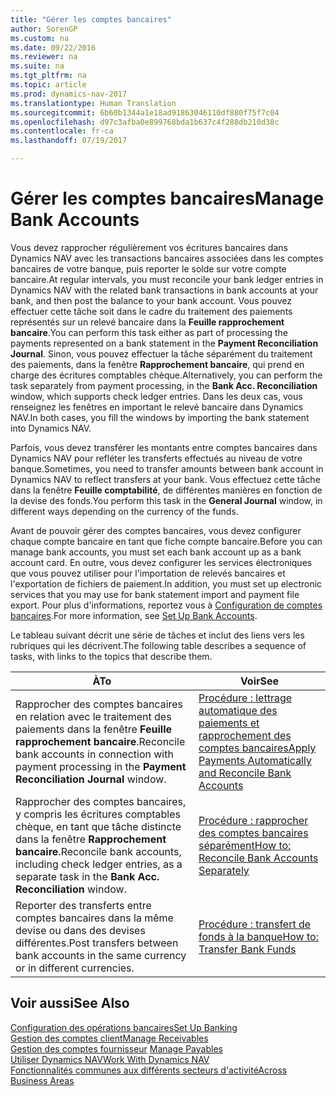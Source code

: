 ```yaml
---
title: "Gérer les comptes bancaires"
author: SorenGP
ms.custom: na
ms.date: 09/22/2016
ms.reviewer: na
ms.suite: na
ms.tgt_pltfrm: na
ms.topic: article
ms.prod: dynamics-nav-2017
ms.translationtype: Human Translation
ms.sourcegitcommit: 6b60b1344a1e18ad91863046110df880f75f7c04
ms.openlocfilehash: d97c3afba0e899768bda1b637c4f288db210d38c
ms.contentlocale: fr-ca
ms.lasthandoff: 07/19/2017

---
```


# <a name="manage-bank-accounts"></a><span data-ttu-id="8485d-102">Gérer les comptes bancaires</span><span class="sxs-lookup"><span data-stu-id="8485d-102">Manage Bank Accounts</span></span>
<span data-ttu-id="8485d-103">Vous devez rapprocher régulièrement vos écritures bancaires dans Dynamics NAV avec les transactions bancaires associées dans les comptes bancaires de votre banque, puis reporter le solde sur votre compte bancaire.</span><span class="sxs-lookup"><span data-stu-id="8485d-103">At regular intervals, you must reconcile your bank ledger entries in Dynamics NAV with the related bank transactions in bank accounts at your bank, and then post the balance to your bank account.</span></span> <span data-ttu-id="8485d-104">Vous pouvez effectuer cette tâche soit dans le cadre du traitement des paiements représentés sur un relevé bancaire dans la **Feuille rapprochement bancaire**.</span><span class="sxs-lookup"><span data-stu-id="8485d-104">You can perform this task either as part of processing the payments represented on a bank statement in the **Payment Reconciliation Journal**.</span></span> <span data-ttu-id="8485d-105">Sinon, vous pouvez effectuer la tâche séparément du traitement des paiements, dans la fenêtre **Rapprochement bancaire**, qui prend en charge des écritures comptables chèque.</span><span class="sxs-lookup"><span data-stu-id="8485d-105">Alternatively, you can perform the task separately from payment processing, in the **Bank Acc. Reconciliation** window, which supports check ledger entries.</span></span> <span data-ttu-id="8485d-106">Dans les deux cas, vous renseignez les fenêtres en important le relevé bancaire dans Dynamics NAV.</span><span class="sxs-lookup"><span data-stu-id="8485d-106">In both cases, you fill the windows by importing the bank statement into Dynamics NAV.</span></span>

<span data-ttu-id="8485d-107">Parfois, vous devez transférer les montants entre comptes bancaires dans Dynamics NAV pour refléter les transferts effectués au niveau de votre banque.</span><span class="sxs-lookup"><span data-stu-id="8485d-107">Sometimes, you need to transfer amounts between bank account in Dynamics NAV to reflect transfers at your bank.</span></span> <span data-ttu-id="8485d-108">Vous effectuez cette tâche dans la fenêtre **Feuille comptabilité**, de différentes manières en fonction de la devise des fonds.</span><span class="sxs-lookup"><span data-stu-id="8485d-108">You perform this task in the **General Journal** window, in different ways depending on the currency of the funds.</span></span>

<span data-ttu-id="8485d-109">Avant de pouvoir gérer des comptes bancaires, vous devez configurer chaque compte bancaire en tant que fiche compte bancaire.</span><span class="sxs-lookup"><span data-stu-id="8485d-109">Before you can manage bank accounts, you must set each bank account up as a bank account card.</span></span> <span data-ttu-id="8485d-110">En outre, vous devez configurer les services électroniques que vous pouvez utiliser pour l'importation de relevés bancaires et l'exportation de fichiers de paiement.</span><span class="sxs-lookup"><span data-stu-id="8485d-110">In addition, you must set up electronic services that you may use for bank statement import and payment file export.</span></span> <span data-ttu-id="8485d-111">Pour plus d'informations, reportez vous à [Configuration de comptes bancaires](bank-setup-banking.md).</span><span class="sxs-lookup"><span data-stu-id="8485d-111">For more information, see [Set Up Bank Accounts](bank-setup-banking.md).</span></span>

<span data-ttu-id="8485d-112">Le tableau suivant décrit une série de tâches et inclut des liens vers les rubriques qui les décrivent.</span><span class="sxs-lookup"><span data-stu-id="8485d-112">The following table describes a sequence of tasks, with links to the topics that describe them.</span></span>

|<span data-ttu-id="8485d-113">À</span><span class="sxs-lookup"><span data-stu-id="8485d-113">To</span></span> |<span data-ttu-id="8485d-114">Voir</span><span class="sxs-lookup"><span data-stu-id="8485d-114">See</span></span> |
|---|----|
|<span data-ttu-id="8485d-115">Rapprocher des comptes bancaires en relation avec le traitement des paiements dans la fenêtre **Feuille rapprochement bancaire**.</span><span class="sxs-lookup"><span data-stu-id="8485d-115">Reconcile bank accounts in connection with payment processing in the **Payment Reconciliation Journal** window.</span></span>|[<span data-ttu-id="8485d-116">Procédure : lettrage automatique des paiements et rapprochement des comptes bancaires</span><span class="sxs-lookup"><span data-stu-id="8485d-116">Apply Payments Automatically and Reconcile Bank Accounts</span></span>](receivables-apply-payments-auto-reconcile-bank-accounts.md)|
|<span data-ttu-id="8485d-117">Rapprocher des comptes bancaires, y compris les écritures comptables chèque, en tant que tâche distincte dans la fenêtre **Rapprochement bancaire**.</span><span class="sxs-lookup"><span data-stu-id="8485d-117">Reconcile bank accounts, including check ledger entries, as a separate task in the **Bank Acc. Reconciliation** window.</span></span>|[<span data-ttu-id="8485d-118">Procédure : rapprocher des comptes bancaires séparément</span><span class="sxs-lookup"><span data-stu-id="8485d-118">How to: Reconcile Bank Accounts Separately</span></span>](bank-how-reconcile-bank-accounts-separately.md)|
|<span data-ttu-id="8485d-119">Reporter des transferts entre comptes bancaires dans la même devise ou dans des devises différentes.</span><span class="sxs-lookup"><span data-stu-id="8485d-119">Post transfers between bank accounts in the same currency or in different currencies.</span></span>|[<span data-ttu-id="8485d-120">Procédure : transfert de fonds à la banque</span><span class="sxs-lookup"><span data-stu-id="8485d-120">How to: Transfer Bank Funds</span></span>](bank-how-transfer-bank-funds.md)
## <a name="see-also"></a><span data-ttu-id="8485d-121">Voir aussi</span><span class="sxs-lookup"><span data-stu-id="8485d-121">See Also</span></span>  
[<span data-ttu-id="8485d-122">Configuration des opérations bancaires</span><span class="sxs-lookup"><span data-stu-id="8485d-122">Set Up Banking</span></span>](bank-setup-banking.md)  
[<span data-ttu-id="8485d-123">Gestion des comptes client</span><span class="sxs-lookup"><span data-stu-id="8485d-123">Manage Receivables</span></span>](receivables-manage-receivables.md)  
<span data-ttu-id="8485d-124">[Gestion des comptes fournisseur](payables-manage-payables.md)  </span><span class="sxs-lookup"><span data-stu-id="8485d-124">[Manage Payables](payables-manage-payables.md)  </span></span>  
[<span data-ttu-id="8485d-125">Utiliser Dynamics NAV</span><span class="sxs-lookup"><span data-stu-id="8485d-125">Work With Dynamics NAV</span></span>](ui-work-product.md)  
[<span data-ttu-id="8485d-126">Fonctionnalités communes aux différents secteurs d'activité</span><span class="sxs-lookup"><span data-stu-id="8485d-126">Across Business Areas</span></span>](ui-across-business-areas.md)

